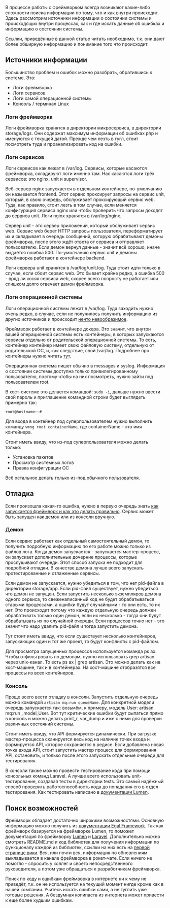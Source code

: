 В процессе работы с фреймворком всегда возникают какие-либо сложности поиска информации по тому, что и как внутри происходит. Здесь рассмотрим источники информации о состоянии системы и происходящих внутри процессах, как и где искать данные об ошибках и информацию о состоянии системы.

Ссылки, приведённые в данной статье читать необходимо, т.к. они дают более обширную информацию и понимание того что происходит.

## Источники информации

Большинство проблем и ошибок можно разобрать, обратившись к системе. Это:

* Логи фреймворка
* Логи сервисов
* Логи самой операционной системы
* Консоль / терминал Linux

### Логи фреймворка

Логи фреймворка хранятся в директории микросервиса, в директории storage/logs. Они содержат максимум информации об ошибках php и именуются с текущей датой. Прежде чем лезть в гугл, стоит посмотреть туда и проанализировать код на ошибки.

### Логи сервисов

Логи сервисов как лежат в /var/log. Сервисы, которые касаются фреймворка, складируют логи именно там. Нас касаются логи трёх сервисов: это nginx, unit и supervisor.

Веб-сервер nginx запускается в отдельном контейнере, по-умолчанию он называется frontend. Этот сервис проксирует запросы на сервис unit, который, в свою очередь, обслуживает проксирующий сервис web. Туда, как правило, стоит лезть в том случае, если меняется конфигурация сервиса nginx или чтобы проверить что запросы доходят до сервиса unit. Логи nginx хранятся в /var/log/nginx.

Сервер unit - это сервер приложений, который обслуживает сервис web. Сервис web берёт HTTP запросы пользователя, переформатирует их и складывает в очередь сообщений, которую обрабатывают демоны фреймворка, после этого ждёт ответа от сервиса и отправляет пользователю. Если демон вернул данные - значит всё хорошо, иначе выдаётся ошибка 500. По-умолчанию сервис unit и демоны фреймворка работают в контейнере backend.

Логи сервера unit хранятся в /var/log/unit.log. Туда стоит идти только в случае, если сбоит сервис web. Это бывает крайне редко, а ошибка 500 - вряд ли косяк сервиса web, скорее всего попросту не работает или слишком долго отвечает демон фреймворка.

### Логи операционной системы

Логи операционной системы лежат в /var/log. Туда заходить нужно очень редко, в случае, если не получилось получить информацию из других источников и происходит [нечто невообразимое](http://lurkmore.to/%D0%9D%D1%91%D1%85).

Фреймворк работает в контейнере докера. Это значит, что внутри вашей операционной системы есть контейнеры, в которых запускаются сервисы отдельно от родительской операционной системы. То есть, контейнер контейнер имеет свою файловую систему, отдельную от родительской ОС, и, как следствие, свой /var/log. Подробнее про контейнеры нужно читать [тут](https://ru.wikipedia.org/wiki/%D0%9A%D0%BE%D0%BD%D1%82%D0%B5%D0%B9%D0%BD%D0%B5%D1%80%D0%B8%D0%B7%D0%B0%D1%86%D0%B8%D1%8F).

Операционная система пишет обычно в messages и syslog. Информация о состоянии системы доступна только привилегированному пользователю, поэтому чтобы на них посмотреть, нужно зайти под пользователем root.

В хост-системе это делается командой: `sudo -i`, дальше нужно ввести свой пароль и приглашение командной строки будет выглядеть примерно так:

`root@hostname:~#`

Для входа в контейнер под суперпользователем нужно выполнить команду `vmng root containerName`, где containerName - это имя контейнера.

Стоит иметь ввиду, что из-под суперпользователя можно делать только:

* Установка пакетов
* Просмотр системных логов
* Правка конфигурации ОС

Всё остальное делать только из-под обычного пользователя.

## Отладка

Если произошла какая-то ошибка, нужно в первую очередь знать [как запускается фреймворк и как это делать правильно](/Документация/Работа-с-фреймворком). Сервис может быть запущен как демон или из консоли вручную.

### Демон

Если сервис работает как отдельный самостоятельный демон, то получить подробную информацию по его работе можно только из файлов лога. Когда демон запускается - запускается мастер-процесс, он запускает дополнительные дочерние процессы, которые прослушивают очереди. Этот способ запуска не подходит для подробной отладки. В качестве демона лучше всего запускать протестированные и отлаженные сервисы.

Если демон не запускается, нужно убедиться в том, что нет pid-файла в директории storage/app. Если pid-файл существует, нужно убедиться что демон не запущен. Если запустить несколько экземпляров демона одного сервиса, то свеженаписанный код не будет обрабатываться старыми процессами, а ошибки будут случайными - то они есть, то их нет. Это происходит потому что каждую отдельную очередь должен обрабатывать только один демон, если их несколько - тогда они будут обрабатывать их по случайной очереди. Если процессов точно нет - это значит что надо удалить pid-файл и тогда запустить демона.

Тут стоит иметь ввиду, что если существует несколько контейнеров, запускающих один и тот же проект, то будут конфликты с pid-файлом.

Для просмотра запущенных процессов используется команда ps ax. Чтобы отфильтровать по демонам, нужно использовать grep artisan через unix-канал. То есть ps ax | grep artisan. Это можно делать как на хост-машине, так и в контейнерах. На хост-машине отобразятся все процессы из всех контейнеров.

### Консоль

Проще всего вести отладку в консоли. Запустить отдельную очередь можно командой `artisan mq:run queueName`. Для конкретной модели очередь запускается так: возьмём, к примеру, модель User: artisan mq:run _model_User. Вот тут критические ошибки будут сыпаться прямо в консоль и можно делать print_r, var_dump и иже с ними для проверки различных состояний системы.

Стоит иметь ввиду, что API формируется динамически. При загрузке мастер-процесса сканируется весь код на наличие точек входа и формируется API, которое сохраняется в редисе. Если добавлена новая точка входа API, стоит запустить мастер процесс для формирования API, остановить, и только после этого запускать отдельные очереди для тестирования.

В консоли также можно провести тестирование кода при помощи консольных команд Laravel. А лучше всего использовать unit-тестирование, создавая тесты в директории tests. Это самый надёжный способ проверить работоспособность кода до попадания его в отдел тестирования. Как тестировать написано в [документации Lumen](https://lumen.laravel.com/docs/7.x/testing).

## Поиск возможностей

Фреймворк обладает достаточно широкими возможностями. Основную информацию можно получить из [документации Egal Framework](https://gitlab.smartworld.team:3443/egal-framework/framework/-/wikis/home). Так как фреймворк базируется на фреймворке Lumen, то поможет документация по фреймворку [Lumen](https://lumen.laravel.com/docs/7.x) и [Laravel](https://laravel.com/docs/7.x). Дополнительно можно смотреть README.md и код библиотек для получения информации по функционалу каждой из библиотек, ссылки на них есть на [первой странице вики](home). Вся, или почти вся, информация по обновлениям выкладывается в канале фреймворка в рокет-чате. Если ничего не помогло - спросить у коллег и своего непосредственного руководителя, а потом уже обращаться к разработчикам фреймворка.

Поиск по коду и ошибкам фреймворка в интернете ни к чему не приведёт, т.к. он не используется на текущий момент нигде кроме как в нашей компании. Учитесь искать ошибки сами, а не гуглить уже готовые решения. А бездумная копипаста из интернета может привести к ещё более худшим ошибкам.